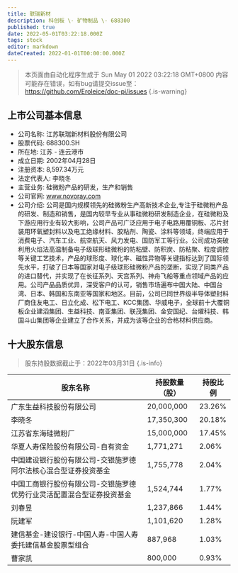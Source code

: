 ```yaml
---
title: 联瑞新材
description: 科创板 \- 矿物制品 \- 688300
published: true
date: 2022-05-01T03:22:18.000Z
tags: stock
editor: markdown
dateCreated: 2022-01-01T00:00:00.000Z
---
```


> 本页面由自动化程序生成于 Sun May 01 2022 03:22:18 GMT+0800
> 内容可能存在错误，如有bug请提交issue至：https://github.com/Eroleice/doc-pi/issues
{.is-warning}

## 上市公司基本信息
- 公司名称: 江苏联瑞新材料股份有限公司
- 股票代码: 688300.SH
- 所在地: 江苏 - 连云港市
- 成立日期: 2002年04月28日
- 注册资本: 8,597.34万元
- 法定代表人: 李晓冬
- 主营业务: 硅微粉产品的研发，生产和销售
- 公司官网: www.novoray.com
- 公司介绍: 公司是国内规模领先的硅微粉生产高新技术企业,专注于硅微粉产品的研发、制造和销售，是国内较早专业从事硅微粉研发制造企业，在硅微粉及下游应用行业有较大影响，公司产品可广泛应用于电子电路用覆铜板、芯片封装用环氧塑封料以及电工绝缘材料、胶粘剂、陶瓷、涂料等领域，终端应用于消费电子、汽车工业、航空航天、风力发电、国防军工等行业。公司成功突破利用火焰法高温制备电子级球形硅微粉的防粘壁、防积炭、防粘聚、粒度调控等关键工艺技术，产品的球形度、球化率、磁性异物等关键指标达到了国际领先水平，打破了日本等国家对电子级球形硅微粉产品的垄断，实现了同类产品的进口替代，并实现了在长征系列、天宫系列、神舟飞船等重点领域产品的应用。公司产品品质优异，深受客户的认可，销售市场遍布中国大陆、中国台湾、日本、韩国和东南亚等国家和地区。目前，公司已同世界级半导体塑封料厂商住友电工、日立化成、松下电工、KCC集团、华威电子，全球前十大覆铜板企业建滔集团、生益科技、南亚集团、联茂集团、金安国纪、台燿科技、韩国斗山集团等企业建立了合作关系，并成为该等企业的合格材料供应商。


## 十大股东信息
> 股东持股数据截止于：2022年03月31日
{.is-info}

| 股东名称 | 持股数量（股） | 持股比例 |
| --- | --- | --- |
| 广东生益科技股份有限公司 | 20,000,000 | 23.26% |
| 李晓冬 | 17,350,300 | 20.18% |
| 江苏省东海硅微粉厂 | 15,000,000 | 17.45% |
| 华夏人寿保险股份有限公司-自有资金 | 1,771,271 | 2.06% |
| 中国建设银行股份有限公司-交银施罗德阿尔法核心混合型证券投资基金 | 1,755,778 | 2.04% |
| 中国工商银行股份有限公司-交银施罗德优势行业灵活配置混合型证券投资基金 | 1,524,744 | 1.77% |
| 刘春昱 | 1,237,866 | 1.44% |
| 阮建军 | 1,101,620 | 1.28% |
| 建信基金-建设银行-中国人寿-中国人寿委托建信基金股票型组合 | 887,968 | 1.03% |
| 曹家凯 | 800,000 | 0.93% |




